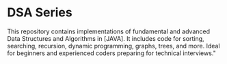# DSA Series
This repository contains implementations of fundamental and advanced Data Structures and Algorithms in [JAVA]. It includes code for sorting, searching, recursion, dynamic programming, graphs, trees, and more. Ideal for beginners and experienced coders preparing for technical interviews."
